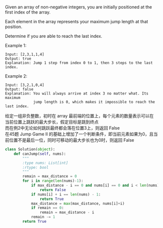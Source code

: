 Given an array of non-negative integers, you are initially positioned at the first index of the array.

Each element in the array represents your maximum jump length at that position.

Determine if you are able to reach the last index.

Example 1:
```
Input: [2,3,1,1,4]
Output: true
Explanation: Jump 1 step from index 0 to 1, then 3 steps to the last index.
```
Example 2:
```
Input: [3,2,1,0,4]
Output: false
Explanation: You will always arrive at index 3 no matter what. Its maximum
             jump length is 0, which makes it impossible to reach the last index.
```
给定一组非负整数，初时在 array 最前端的位置上，每个元素的数量表示可以在当前位置上跳跃的最大步长，假定目标是跳到终点  
而在例2中无论如何跳跃最终都会落在位置3上，则返回 False  
在45题 Jump Game II 的基础上增加了一个判断条件，即当前元素如果为0，且当前位置不是最后一位，同时可移动的最大步长也为0时，则返回 False
```python
class Solution(object):
    def canJump(self, nums):
        """
        :type nums: List[int]
        :rtype: bool
        """
        remain = max_distance = 0
        for i in range(len(nums)-1):
            if max_distance - i == 0 and nums[i] == 0 and i < len(nums) - 1:
                return False
            if nums[i] + i == len(nums) - 1:
                return True
            max_distance = max(max_distance, nums[i]+i)
            if remain == 0:
                remain = max_distance - i
            remain -= 1
        return True
```
